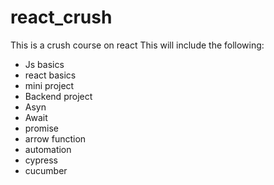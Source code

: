 # react_crush
This is a crush course on react
This will include the following:
- Js basics
- react basics
- mini project
- Backend project
- Asyn
- Await 
- promise 
- arrow function
- automation
- cypress
- cucumber
